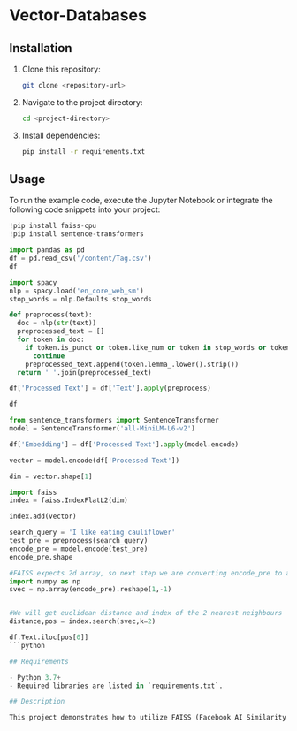 # Vector-Databases

## Installation

1. Clone this repository:
   ```bash
   git clone <repository-url>
   ```
2. Navigate to the project directory:
   ```bash
   cd <project-directory>
   ```
3. Install dependencies:
   ```bash
   pip install -r requirements.txt
   ```

## Usage

To run the example code, execute the Jupyter Notebook or integrate the following code snippets into your project:

```python
!pip install faiss-cpu
!pip install sentence-transformers

import pandas as pd
df = pd.read_csv('/content/Tag.csv')
df

import spacy
nlp = spacy.load('en_core_web_sm')
stop_words = nlp.Defaults.stop_words

def preprocess(text):
  doc = nlp(str(text))
  preprocessed_text = []
  for token in doc:
    if token.is_punct or token.like_num or token in stop_words or token.is_space:
      continue
    preprocessed_text.append(token.lemma_.lower().strip())
  return ' '.join(preprocessed_text)

df['Processed Text'] = df['Text'].apply(preprocess)

df

from sentence_transformers import SentenceTransformer
model = SentenceTransformer('all-MiniLM-L6-v2')

df['Embedding'] = df['Processed Text'].apply(model.encode)

vector = model.encode(df['Processed Text'])

dim = vector.shape[1]

import faiss
index = faiss.IndexFlatL2(dim)

index.add(vector)

search_query = 'I like eating cauliflower'
test_pre = preprocess(search_query)
encode_pre = model.encode(test_pre)
encode_pre.shape

#FAISS expects 2d array, so next step we are converting encode_pre to a 2D array
import numpy as np
svec = np.array(encode_pre).reshape(1,-1)


#We will get euclidean distance and index of the 2 nearest neighbours
distance,pos = index.search(svec,k=2)

df.Text.iloc[pos[0]]
```python

## Requirements

- Python 3.7+
- Required libraries are listed in `requirements.txt`.

## Description

This project demonstrates how to utilize FAISS (Facebook AI Similarity Search) for vector similarity computations efficiently.
